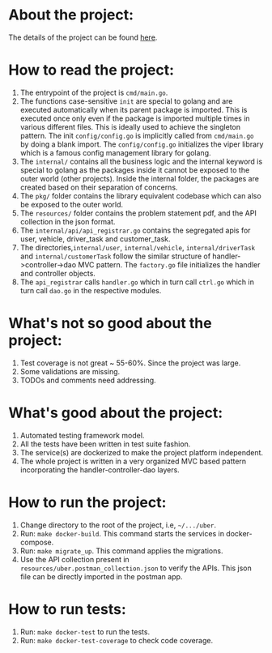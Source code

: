 # About the project:
The details of the project can be found [here](resources/uber.pdf).

# How to read the project:
1. The entrypoint of the project is `cmd/main.go`.
2. The functions case-sensitive `init` are special to golang and are executed automatically when its parent package is 
imported. This is executed once only even if the package is imported multiple times in various different files. This is 
ideally used to achieve the singleton pattern. The init `config/config.go` is implicitly called from `cmd/main.go` by 
doing a blank import. The `config/config.go` initializes the viper library which is a famous config management library 
for golang.
3. The `internal/` contains all the business logic and the internal keyword is special to golang as the packages inside 
it cannot be exposed to the outer world (other projects). Inside the internal folder, the packages are created based on 
their separation of concerns.
4. The `pkg/` folder contains the library equivalent codebase which can also be exposed to the outer world. 
5. The `resources/` folder contains the problem statement pdf, and the API collection in the json format.
6. The `internal/api/api_registrar.go` contains the segregated apis for user, vehicle, driver_task and customer_task. 
7. The directories,`internal/user`, `internal/vehicle`, `internal/driverTask` and  `internal/customerTask` follow the 
similar structure of handler->controller->dao MVC pattern. The `factory.go` file initializes the handler and controller 
objects.
8. The `api_registrar` calls `handler.go` which in turn call `ctrl.go` which in turn call `dao.go` in the respective 
modules.

# What's not so good about the project:
1. Test coverage is not great ~ 55-60%. Since the project was large.
2. Some validations are missing.
3. TODOs and comments need addressing.

# What's good about the project:
1. Automated testing framework model.
2. All the tests have been written in test suite fashion.
3. The service(s) are dockerized to make the project platform independent.
4. The whole project is written in a very organized MVC based pattern incorporating the handler-controller-dao layers.

# How to run the project:
1. Change directory to the root of the project, i.e, `~/.../uber`.
2. Run: `make docker-build`.  This command starts the services in docker-compose. 
3. Run: `make migrate_up`. This command applies the migrations.
4. Use the API collection present in `resources/uber.postman_collection.json` to verify the APIs. This json file can 
be directly imported in the postman app.

# How to run tests:
1. Run: `make docker-test` to run the tests.
2. Run: `make docker-test-coverage` to check code coverage.

